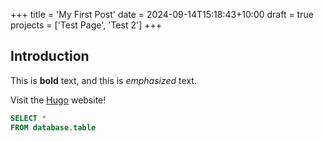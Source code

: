 +++
title = 'My First Post'
date = 2024-09-14T15:18:43+10:00
draft = true
projects = ['Test Page', 'Test 2']
+++
## Introduction

This is **bold** text, and this is *emphasized* text.

Visit the [Hugo](https://gohugo.io) website!

```sql
SELECT *
FROM database.table
```
